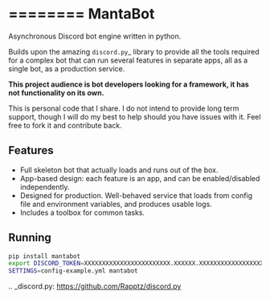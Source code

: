 ========
MantaBot
========

Asynchronous Discord bot engine written in python.

Builds upon the amazing `discord.py`_ library to provide all the tools required for a complex bot that can run several features in separate apps, all as a single bot, as a production service.

**This project audience is bot developers looking for a framework, it has not functionality on its own.**

This is personal code that I share. I do not intend to provide long term support, though I will do my best to help should you have issues with it. Feel free to fork it and contribute back.


Features
--------

* Full skeleton bot that actually loads and runs out of the box.
* App-based design: each feature is an app, and can be enabled/disabled independently.
* Designed for production. Well-behaved service that loads from config file and environment variables, and produces usable logs.
* Includes a toolbox for common tasks.

Running
-------

```bash
pip install mantabot
export DISCORD_TOKEN=XXXXXXXXXXXXXXXXXXXXXXXX.XXXXXX.XXXXXXXXXXXXXXXXXXXXXXXXXXX
SETTINGS=config-example.yml mantabot
```


.. _discord.py: https://github.com/Rapptz/discord.py

